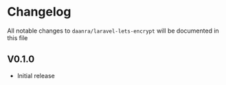 # Changelog

All notable changes to `daanra/laravel-lets-encrypt` will be documented in this file

## V0.1.0

- Initial release
